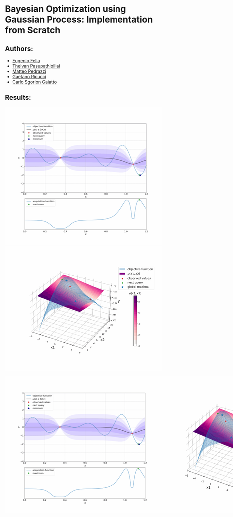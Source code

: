 # Bayesian Optimization using Gaussian Process: Implementation from Scratch

## Authors:
- [Eugenio Fella](https://github.com/eugeniofella)
- [Theivan Pasupathipillai](https://github.com/TheivanPasu)
- [Matteo Pedrazzi](https://github.com/matteopedrazzi)
- [Gaetano Ricucci](https://github.com/gae-ric)
- [Carlo Sgorlon Gaiatto](https://github.com/carlosgorlongaiatto)

## Results:
![Alt Text](https://github.com/carlosgorlongaiatto/ITI_Project/blob/main/resources/GIFs/BO_1D.gif)
![Alt Text](https://github.com/carlosgorlongaiatto/ITI_Project/blob/main/resources/GIFs/BO_2D.gif)

<div style="display: flex;">
  <img src="./resources/GIFs/BO_1D.gif" alt="First GIF" width="500" />
  <img src="./resources/GIFs/BO_2D.gif" alt="Second GIF" width="600" />
</div>

